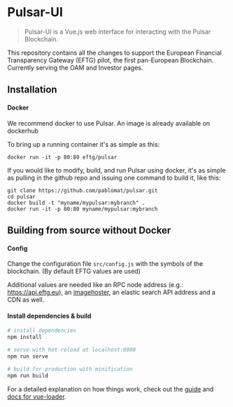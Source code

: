 # Pulsar-UI
> Pulsar-UI is a Vue.js web interface for interacting with the Pulsar Blockchain. 

This repository contains all the changes to support the European Financial Transparency Gateway (EFTG) pilot, the first pan-European Blockchain. Currently serving the OAM and Investor pages.

## Installation

#### Docker

We recommend docker to use Pulsar. An image is already available on dockerhub

To bring up a running container it's as simple as this:
```
docker run -it -p 80:80 eftg/pulsar
```

If you would like to modify, build, and run Pulsar using docker, it's as simple as pulling in the github repo and issuing one command to build it, like this:
```
git clone https://github.com/pablomat/pulsar.git
cd pulsar
docker build -t "myname/mypulsar:mybranch" .
docker run -it -p 80:80 myname/mypulsar:mybranch
```

## Building from source without Docker

#### Config

Change the configuration file `src/config.js` with the symbols of the blockchain. (By default EFTG values are used)

Additional values are needed like an RPC node address (e.g.: https://api.eftg.eu), an [imagehoster](https://github.com/steemit/imagehoster), an elastic search API address and a CDN as well. 

#### Install dependencies & build
``` bash
# install dependencies
npm install

# serve with hot reload at localhost:8080
npm run serve

# build for production with minification
npm run build
```

For a detailed explanation on how things work, check out the [guide](http://vuejs-templates.github.io/webpack/) and [docs for vue-loader](http://vuejs.github.io/vue-loader).
